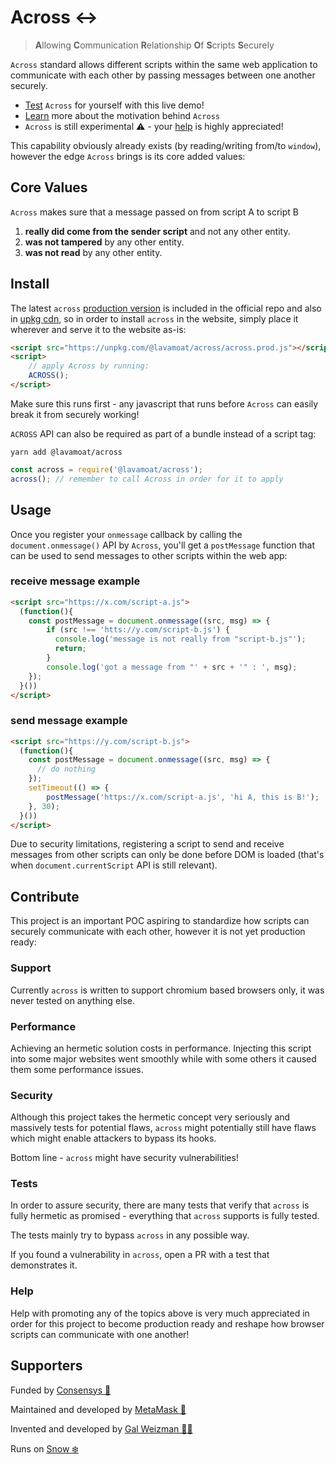 # Across ↔

> **A**llowing **C**ommunication **R**elationship **O**f **S**cripts **S**ecurely

`Across` standard allows different scripts within the same web application to communicate with each other by passing messages between one another securely.

* [Test](https://lavamoat.github.io/across/demo/) `Across` for yourself with this live demo!
* [Learn](https://github.com/lavamoat/across/wiki/Introducing-Across) more about the motivation behind `Across`
* `Across` is still experimental ⚠️ - your [help](#contribute) is highly appreciated!

This capability obviously already exists (by reading/writing from/to `window`), however the edge `Across` brings 
is its core added values:

## Core Values

`Across` makes sure that a message passed on from script A to script B

1. **really did come from the sender script** and not any other entity.
2. **was not tampered** by any other entity.
3. **was not read** by any other entity.

## Install

The latest `across` [production version](https://raw.githubusercontent.com/lavamoat/across/main/across.prod.js) is included in the official repo
and also in [upkg cdn](https://unpkg.com/@lavamoat/across/across.prod.js), so in order to
install `across` in the website, simply place it wherever and serve it to the website as-is:

```html
<script src="https://unpkg.com/@lavamoat/across/across.prod.js"></script>
<script>
    // apply Across by running:
    ACROSS();
</script>
```

Make sure this runs first - any javascript that runs before `Across` can easily break it from securely working!

`ACROSS` API can also be required as part of a bundle instead of a script tag:

```
yarn add @lavamoat/across
```

```javascript
const across = require('@lavamoat/across');
across(); // remember to call Across in order for it to apply
```

## Usage

Once you register your `onmessage` callback by calling the `document.onmessage()` API by `Across`, you'll get a `postMessage` function that can be used to send messages to other scripts within the web app:

### receive message example

```html
<script src="https://x.com/script-a.js">
  (function(){
    const postMessage = document.onmessage((src, msg) => {
        if (src !== 'htts://y.com/script-b.js') {
          console.log('message is not really from "script-b.js"');
          return;
        }
        console.log('got a message from "' + src + '" : ', msg);
    });
  }())
</script>
```

### send message example

```html
<script src="https://y.com/script-b.js">
  (function(){
    const postMessage = document.onmessage((src, msg) => {
      // do nothing    
    });
    setTimeout(() => {
        postMessage('https://x.com/script-a.js', 'hi A, this is B!');
    }, 30);
  }())
</script>
```

Due to security limitations, registering a script to send and receive messages from other scripts can only be done before DOM is loaded (that's when `document.currentScript` API is still relevant).

## Contribute

This project is an important POC aspiring to standardize how scripts can securely communicate 
with each other, however it is not yet production ready:

### Support

Currently `across` is written to support chromium based browsers only, it was
never tested on anything else.

### Performance

Achieving an hermetic solution costs in performance. Injecting this script into some major
websites went smoothly while with some others it caused them some performance issues.

### Security

Although this project takes the hermetic concept very seriously and massively tests for
potential flaws, `across` might potentially still have flaws which might enable attackers
to bypass its hooks.

Bottom line - `across` might have security vulnerabilities!

### Tests

In order to assure security, there are many tests that verify that `across`
is fully hermetic as promised - everything that `across` supports is fully tested.

The tests mainly try to bypass `across` in any possible way.

If you found a vulnerability in `across`, open a PR with a test that demonstrates it.

### Help

Help with promoting any of the topics above is very much appreciated in order for this project
to become production ready and reshape how browser scripts can communicate with one another!

## Supporters

Funded by [Consensys 💙](https://github.com/consensys)

Maintained and developed by [MetaMask 🦊](https://github.com/MetaMask)

Invented and developed by [Gal Weizman 👋🏻](https://weizman.github.io/)

Runs on [Snow ❄️](https://github.com/lavamoat/snow)
